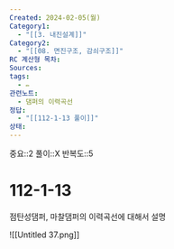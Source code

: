 ```yaml
---
Created: 2024-02-05(월)
Category1:
  - "[[3. 내진설계]]"
Category2:
  - "[[08. 면진구조, 감쇠구조]]"
RC 계산형 목차: 
Sources: 
tags:
  - ✏️
관련노트:
  - 댐퍼의 이력곡선
정답:
  - "[[112-1-13 풀이]]"
상태:
---
```

중요::2
풀이::X
반복도::5

#  112-1-13


점탄성댐퍼, 마찰댐퍼의 이력곡선에 대해서 설명


![[Untitled 37.png]]